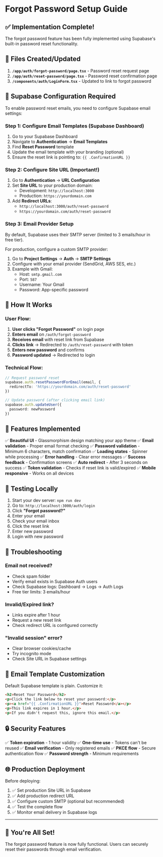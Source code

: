 # Forgot Password Setup Guide

## ✅ Implementation Complete!

The forgot password feature has been fully implemented using Supabase's built-in password reset functionality.

## 📁 Files Created/Updated

1. **`/app/auth/forgot-password/page.tsx`** - Password reset request page
2. **`/app/auth/reset-password/page.tsx`** - Password reset confirmation page
3. **`/components/auth/LoginForm.tsx`** - Updated to link to forgot password

## 🔧 Supabase Configuration Required

To enable password reset emails, you need to configure Supabase email settings:

### Step 1: Configure Email Templates (Supabase Dashboard)

1. Go to your Supabase Dashboard
2. Navigate to **Authentication** → **Email Templates**
3. Find **Reset Password** template
4. Update the email template with your branding (optional)
5. Ensure the reset link is pointing to: `{{ .ConfirmationURL }}`

### Step 2: Configure Site URL (Important!)

1. Go to **Authentication** → **URL Configuration**
2. Set **Site URL** to your production domain:
   - Development: `http://localhost:3000`
   - Production: `https://yourdomain.com`
3. Add **Redirect URLs**:
   - `http://localhost:3000/auth/reset-password`
   - `https://yourdomain.com/auth/reset-password`

### Step 3: Email Provider Setup

By default, Supabase uses their SMTP server (limited to 3 emails/hour in free tier).

For production, configure a custom SMTP provider:

1. Go to **Project Settings** → **Auth** → **SMTP Settings**
2. Configure with your email provider (SendGrid, AWS SES, etc.)
3. Example with Gmail:
   - Host: `smtp.gmail.com`
   - Port: `587`
   - Username: Your Gmail
   - Password: App-specific password

## 🚀 How It Works

### User Flow:

1. **User clicks "Forgot Password"** on login page
2. **Enters email** on `/auth/forgot-password`
3. **Receives email** with reset link from Supabase
4. **Clicks link** → Redirected to `/auth/reset-password` with token
5. **Enters new password** and confirms
6. **Password updated** → Redirected to login

### Technical Flow:

```typescript
// Request password reset
supabase.auth.resetPasswordForEmail(email, {
  redirectTo: 'https://yourdomain.com/auth/reset-password'
})

// Update password (after clicking email link)
supabase.auth.updateUser({
  password: newPassword
})
```

## 🎨 Features Implemented

✅ **Beautiful UI** - Glassmorphism design matching your app theme
✅ **Email validation** - Proper email format checking
✅ **Password validation** - Minimum 6 characters, match confirmation
✅ **Loading states** - Spinner while processing
✅ **Error handling** - Clear error messages
✅ **Success feedback** - Confirmation screens
✅ **Auto redirect** - After 3 seconds on success
✅ **Token validation** - Checks if reset link is valid/expired
✅ **Mobile responsive** - Works on all devices

## 🧪 Testing Locally

1. Start your dev server: `npm run dev`
2. Go to: `http://localhost:3000/auth/login`
3. Click **"Forgot password?"**
4. Enter your email
5. Check your email inbox
6. Click the reset link
7. Enter new password
8. Login with new password

## 🐛 Troubleshooting

### Email not received?
- Check spam folder
- Verify email exists in Supabase Auth users
- Check Supabase logs: Dashboard → Logs → Auth Logs
- Free tier limits: 3 emails/hour

### Invalid/Expired link?
- Links expire after 1 hour
- Request a new reset link
- Check redirect URL is configured correctly

### "Invalid session" error?
- Clear browser cookies/cache
- Try incognito mode
- Check Site URL in Supabase settings

## 📱 Email Template Customization

Default Supabase template is plain. Customize it:

```html
<h2>Reset Your Password</h2>
<p>Click the link below to reset your password:</p>
<p><a href="{{ .ConfirmationURL }}">Reset Password</a></p>
<p>This link expires in 1 hour.</p>
<p>If you didn't request this, ignore this email.</p>
```

## 🔒 Security Features

✅ **Token expiration** - 1 hour validity
✅ **One-time use** - Tokens can't be reused
✅ **Email verification** - Only registered emails
✅ **PKCE flow** - Secure authentication flow
✅ **Password strength** - Minimum requirements

## 🌐 Production Deployment

Before deploying:

1. ✅ Set production Site URL in Supabase
2. ✅ Add production redirect URL
3. ✅ Configure custom SMTP (optional but recommended)
4. ✅ Test the complete flow
5. ✅ Monitor email delivery in Supabase logs

---

## 🎉 You're All Set!

The forgot password feature is now fully functional. Users can securely reset their passwords through email verification.
